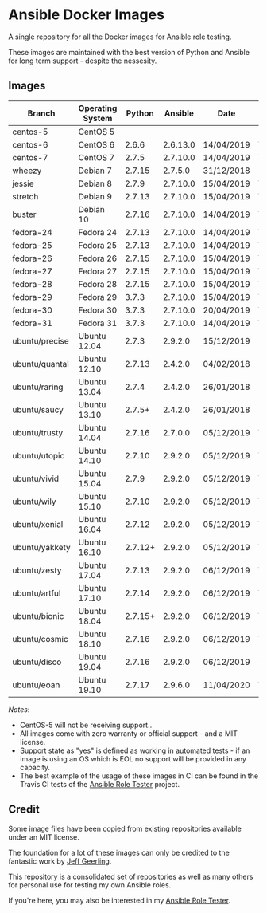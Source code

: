 # Ansible Docker Images

A single repository for all the Docker images for Ansible role testing.

These images are maintained with the best version of Python and Ansible for long term support - despite the nessesity.

## Images

| Branch    | Operating System | Python    | Ansible  | Date       | Usable      |
| --------- |------------------| --------- | -------- |----------- | ----------- |
| centos-5  | CentOS 5         |           |          |            | No          |
| centos-6  | CentOS 6         | 2.6.6     | 2.6.13.0 | 14/04/2019 | Yes         |
| centos-7  | CentOS 7         | 2.7.5     | 2.7.10.0 | 14/04/2019 | Yes         |
| wheezy    | Debian 7         | 2.7.15    | 2.7.5.0  | 31/12/2018 | Unsupported |
| jessie    | Debian 8         | 2.7.9     | 2.7.10.0 | 15/04/2019 | Yes         |
| stretch   | Debian 9         | 2.7.13    | 2.7.10.0 | 15/04/2019 | Yes         |
| buster    | Debian 10        | 2.7.16    | 2.7.10.0 | 14/04/2019 | Yes         |
| fedora-24 | Fedora 24        | 2.7.13    | 2.7.10.0 | 14/04/2019 | Yes         |
| fedora-25 | Fedora 25        | 2.7.13    | 2.7.10.0 | 14/04/2019 | Yes         |
| fedora-26 | Fedora 26        | 2.7.15    | 2.7.10.0 | 15/04/2019 | Yes         |
| fedora-27 | Fedora 27        | 2.7.15    | 2.7.10.0 | 15/04/2019 | Yes         |
| fedora-28 | Fedora 28        | 2.7.15    | 2.7.10.0 | 15/04/2019 | Yes         |
| fedora-29 | Fedora 29        | 3.7.3     | 2.7.10.0 | 15/04/2019 | Yes         |
| fedora-30 | Fedora 30        | 3.7.3     | 2.7.10.0 | 20/04/2019 | Yes         |
| fedora-31 | Fedora 31        | 3.7.3     | 2.7.10.0 | 14/04/2019 | Yes         |
| ubuntu/precise | Ubuntu 12.04 | 2.7.3     | 2.9.2.0  | 15/12/2019 | Unsupported |
| ubuntu/quantal | Ubuntu 12.10 | 2.7.13    | 2.4.2.0  | 04/02/2018 | Unbuildable |
| ubuntu/raring  | Ubuntu 13.04 | 2.7.4     | 2.4.2.0  | 26/01/2018 | Unbuildable |
| ubuntu/saucy   | Ubuntu 13.10 | 2.7.5+    | 2.4.2.0  | 26/01/2018 | Unbuildable |
| ubuntu/trusty  | Ubuntu 14.04 | 2.7.16    | 2.7.0.0  | 05/12/2019 | Yes         |
| ubuntu/utopic  | Ubuntu 14.10 | 2.7.10    | 2.9.2.0  | 05/12/2019 | Yes         |
| ubuntu/vivid   | Ubuntu 15.04 | 2.7.9     | 2.9.2.0  | 05/12/2019 | Yes         |
| ubuntu/wily    | Ubuntu 15.10 | 2.7.10    | 2.9.2.0  | 05/12/2019 | Yes         |
| ubuntu/xenial  | Ubuntu 16.04 | 2.7.12    | 2.9.2.0  | 05/12/2019 | Yes         |
| ubuntu/yakkety | Ubuntu 16.10 | 2.7.12+   | 2.9.2.0  | 05/12/2019 | Yes         |
| ubuntu/zesty   | Ubuntu 17.04 | 2.7.13    | 2.9.2.0  | 06/12/2019 | Yes         |
| ubuntu/artful  | Ubuntu 17.10 | 2.7.14    | 2.9.2.0  | 06/12/2019 | Yes         |
| ubuntu/bionic  | Ubuntu 18.04 | 2.7.15+   | 2.9.2.0  | 06/12/2019 | Yes         |
| ubuntu/cosmic  | Ubuntu 18.10 | 2.7.16    | 2.9.2.0  | 06/12/2019 | Yes         |
| ubuntu/disco   | Ubuntu 19.04 | 2.7.16    | 2.9.2.0  | 06/12/2019 | Yes         |
| ubuntu/eoan    | Ubuntu 19.10 | 2.7.17    | 2.9.6.0  | 11/04/2020 | Yes         |

*Notes*:

* CentOS-5 will not be receiving support..
* All images come with zero warranty or official support - and a MIT license.
* Support state as "yes" is defined as working in automated tests - if an image is using an OS which is EOL no support will be provided in any capacity.
* The best example of the usage of these images in CI can be found in the Travis CI tests of the [Ansible Role Tester](https://github.com/fubarhouse/ansible-role-tester) project.

## Credit

Some image files have been copied from existing repositories available under an MIT license.

The foundation for a lot of these images can only be credited to the fantastic work by [Jeff Geerling](http://jeffgeerling.com/).

This repository is a consolidated set of repositories as well as many others for personal use for testing my own Ansible roles.

If you're here, you may also be interested in my [Ansible Role Tester](https://github.com/fubarhouse/ansible-role-tester).
